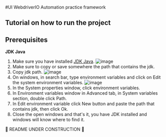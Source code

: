 #UI WebdriverIO Automation practice framework

## Tutorial on how to run the project
## Prerequisites
**JDK Java**
1. Make sure you have installed [JDK Java](https://www.oracle.com/java/technologies/downloads/).
![image](https://github.com/user-attachments/assets/a5a1c27a-6161-460b-8458-5040979a59f6)
2. Make sure to copy or save somewhere the path that contains the jdk.
3. Copy jdk path.
![image](https://github.com/user-attachments/assets/b7ee31aa-f033-44cf-a425-0446bcf088e3)
4. On windows, in search bar, type environment variables and click on Edit the system environment variables.
![image](https://github.com/user-attachments/assets/9c6eed74-465f-41b6-a2a2-56c01827169c)
5. In the System properties window, click environment variables.
6. In Environment variables window in Advanced tab, in System variables section, double click Path.
7. In Edit environment variable click New button and paste the path that contains jdk, then click Ok.
8. Close the open windows and that's it, you have JDK installed and windows will know where to find it.

🚧 README UNDER CONSTRUCTION 🚧
